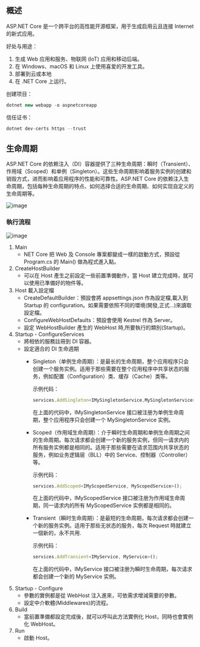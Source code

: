 ## 概述

ASP.NET Core 是一个跨平台的高性能开源框架，用于生成启用云且连接 Internet 的新式应用。

好处与用途：

1. 生成 Web 应用和服务、物联网 (IoT) 应用和移动后端。
2. 在 Windows、macOS 和 Linux 上使用喜爱的开发工具。
3. 部署到云或本地
4. 在 .NET Core 上运行。

创建项目：

```javascript
dotnet new webapp -o aspnetcoreapp
```

信任证书：

```javascript
dotnet dev-certs https --trust
```

## 生命周期

ASP.NET Core 的依赖注入（DI）容器提供了三种生命周期：瞬时（Transient）、作用域（Scoped）和单例（Singleton）。这些生命周期影响着服务实例的创建和销毁方式，进而影响着应用程序的性能和可靠性。ASP.NET Core 的依赖注入生命周期，包括每种生命周期的特点、如何选择合适的生命周期、如何实现自定义的生命周期等。

![image](https://github.com/Tracy-Wei/studyNote/assets/109784975/f7fd89b4-704c-45e1-9a47-100ebff3afe0)

### 執行流程

![image](https://github.com/Tracy-Wei/studyNote/assets/109784975/9646dd57-71d3-42c4-9be9-0a359516d260)

1. Main
   - NET Core 把 Web 及 Console 專案都變成一樣的啟動方式，預設從 Program.cs 的 Main() 做為程式進入點。
2. CreateHostBuilder
   - 可以在 Host 產生之前設定一些前置準備動作，當 Host 建立完成時，就可以使用已準備好的物件等。
3. Host 載入設定檔
   - CreateDefaultBuilder：預設會將 appsettings.json 作為設定檔,載入到 Startup 的 configuration。如果需要依照不同的環境(開發,正式…)來讀取設定檔。
   - ConfigureWebHostDefaults：預設會使用 Kestrel 作為 Server。
   - 設定 WebHostBuilder 產生的 WebHost 時,所要執行的類別(Startup)。
4. Startup - ConfigureServices
   - 將相依的服務註冊到 DI 容器。
   - 設定適合的 DI 生命週期
     - Singleton（单例生命周期）：是最长的生命周期，整个应用程序只会创建一个服务实例。适用于那些需要在整个应用程序中共享状态的服务，例如配置（Configuration）类、缓存（Cache）类等。
       
       示例代码：
       ```javascript
       services.AddSingleton<IMySingletonService,MySingletonService>();
       ```
       在上面的代码中，IMySingletonService 接口被注册为单例生命周期，整个应用程序只会创建一个 MySingletonService 实例。
     - Scoped（作用域生命周期）：介于瞬时生命周期和单例生命周期之间的生命周期。每次请求都会创建一个新的服务实例，但同一请求内的所有服务实例都是相同的。适用于那些需要在请求范围内共享状态的服务，例如业务逻辑层（BLL）中的 Service、控制器（Controller）等。
       
       示例代码：
       ```javascript
       services.AddScoped<IMyScopedService, MyScopedService>();
       ```
       在上面的代码中，IMyScopedService 接口被注册为作用域生命周期，同一请求内的所有 MyScopedService 实例都是相同的。
     - Transient（瞬时生命周期）：是最短的生命周期，每次请求都会创建一个新的服务实例。适用于那些无状态的服务，每次 Request 時就建立一個新的，永不共用.
       
       示例代码：
       ```javascript
       services.AddTransient<IMyService, MyService>();
       ```
       在上面的代码中，IMyService 接口被注册为瞬时生命周期，每次请求都会创建一个新的 MyService 实例。
5. Startup - Configure
   - 參數的實例都是從 WebHost 注入進來，可依需求增減需要的參數。
   - 設定中介軟體(Middlewares)的流程。
6. Build
   - 當前置準備都設定完成後，就可以呼叫此方法實例化 Host，同時也會實例化 WebHost。
7. Run
   - 啟動 Host。
